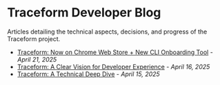 # Traceform Developer Blog

Articles detailing the technical aspects, decisions, and progress of the Traceform project.

- [Traceform: Now on Chrome Web Store + New CLI Onboarding Tool](./2025-04-21-traceform-chromewebstore-clitool.md) - *April 21, 2025*
- [Traceform: A Clear Vision for Developer Experience](./2025-04-16-traceform-devto-announcement.md) - *April 16, 2025*
- [Traceform: A Technical Deep Dive](./2025-04-15-traceform-technical-deep-dive.md) - *April 15, 2025*
